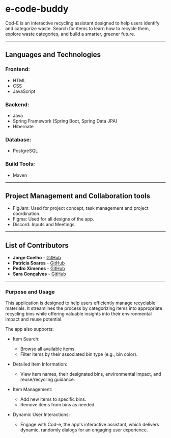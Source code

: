 # e-code-buddy
Cod-E is an interactive recycling assistant designed to help users identify and categorize waste. Search for items to learn how to recycle them, explore waste categories, and build a smarter, greener future.

---

## **Languages and Technologies**
### **Frontend**:
- HTML
- CSS
- JavaScript

### **Backend**:
- Java
- Spring Framework (Spring Boot, Spring Data JPA)
- Hibernate

### **Database**:
- PostgreSQL

### **Build Tools**:
- Maven

--- 

## Project Management and Collaboration tools

- FigJam: Used for project concept, task management and project coordination.
- Figma: Used for all designs of the app.
- Discord: Inputs and Meetings.

---

## **List of Contributors**
- **Jorge Coelho** - [GitHub](https://github.com/JorgeMCoelho)
- **Patrícia Soares** - [GitHub](https://github.com/PatriciaS16)
- **Pedro Ximenes** - [GitHub](https://github.com/donximas)
- **Sara Gonçalves** - [GitHub](https://github.com/sarafsg)

---

### **Purpose and Usage**
This application is designed to help users efficiently manage recyclable materials. It streamlines the process by categorizing items into appropriate recycling bins while offering valuable insights into their environmental impact and reuse potential.

The app also supports:
- Item Search:
    - Browse all available items.
    - Filter items by their associated bin type (e.g., bin color).

- Detailed Item Information:
    - View item names, their designated bins, environmental impact, and reuse/recycling guidance.

- Item Management:
    - Add new items to specific bins.
    - Remove items from bins as needed.

- Dynamic User Interactions:
    - Engage with Cod-e, the app's interactive assistant, which delivers dynamic, randomly dialogs for an engaging user experience.
